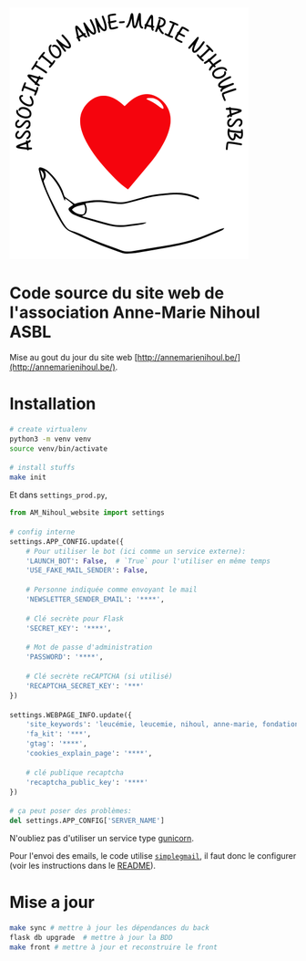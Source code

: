 ![](./AM_Nihoul_website/assets/images/logo.svg)

# Code source du site web de l'association Anne-Marie Nihoul ASBL

Mise au gout du jour du site web [http://annemarienihoul.be/](http://annemarienihoul.be/).

# Installation

```bash
# create virtualenv
python3 -m venv venv
source venv/bin/activate

# install stuffs
make init
```

Et dans `settings_prod.py`,

```python
from AM_Nihoul_website import settings

# config interne
settings.APP_CONFIG.update({
    # Pour utiliser le bot (ici comme un service externe):
    'LAUNCH_BOT': False,  # `True` pour l'utiliser en même temps 
    'USE_FAKE_MAIL_SENDER': False,
    
    # Personne indiquée comme envoyant le mail
    'NEWSLETTER_SENDER_EMAIL': '****',
    
    # Clé secrète pour Flask
    'SECRET_KEY': '****',
    
    # Mot de passe d'administration
    'PASSWORD': '****',
    
    # Clé secrète reCAPTCHA (si utilisé)
    'RECAPTCHA_SECRET_KEY': '***'
})

settings.WEBPAGE_INFO.update({
    'site_keywords': 'leucémie, leucemie, nihoul, anne-marie, fondation, cancer, moelle osseuse, hla, malades, aide, aides',
    'fa_kit': '***',
    'gtag': '****',
    'cookies_explain_page': '****',
    
    # clé publique recaptcha
    'recaptcha_public_key': '****'
})

# ça peut poser des problèmes:
del settings.APP_CONFIG['SERVER_NAME']
```

N'oubliez pas d'utiliser un service type [gunicorn](https://gunicorn.org/).

Pour l'envoi des emails, le code utilise [`simplegmail`](https://github.com/jeremyephron/simplegmail), il faut donc le configurer (voir les instructions dans le [README](https://github.com/jeremyephron/simplegmail#getting-started)).

# Mise a jour

```bash
make sync # mettre à jour les dépendances du back
flask db upgrade  # mettre à jour la BDD
make front # mettre à jour et reconstruire le front
```
